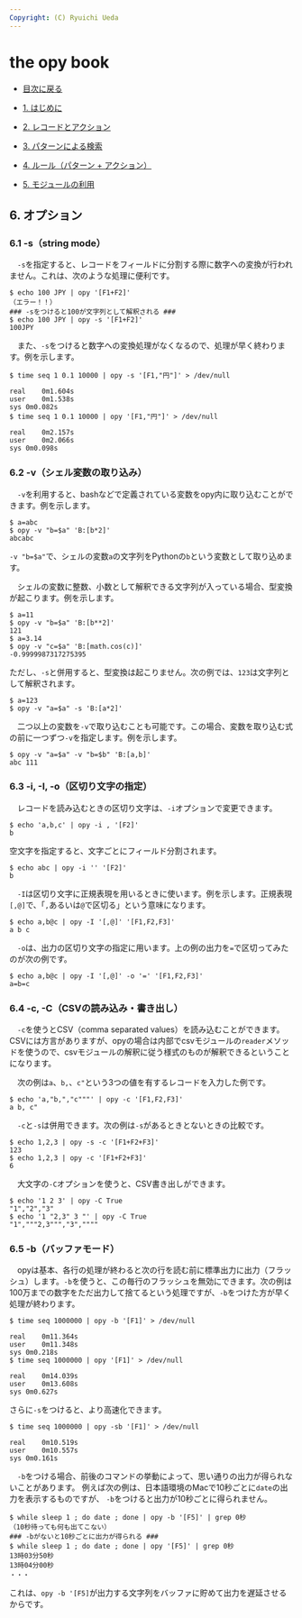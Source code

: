 ```yaml
---
Copyright: (C) Ryuichi Ueda
---
```


# the opy book


* [目次に戻る](/?page=opy_book)

* [1. はじめに](/?page=opy_intro)
* [2. レコードとアクション](/?page=opy_action)
* [3. パターンによる検索](/?page=opy_pattern)
* [4. ルール（パターン + アクション）](/?page=opy_rule)
* [5. モジュールの利用](/?page=opy_module)

## 6. オプション

### 6.1 -s（string mode）

　`-s`を指定すると、レコードをフィールドに分割する際に数字への変換が行われません。これは、次のような処理に便利です。

```
$ echo 100 JPY | opy '[F1+F2]'
（エラー！！）
### -sをつけると100が文字列として解釈される ###
$ echo 100 JPY | opy -s '[F1+F2]'
100JPY
```

　また、`-s`をつけると数字への変換処理がなくなるので、処理が早く終わります。例を示します。

```
$ time seq 1 0.1 10000 | opy -s '[F1,"円"]' > /dev/null

real	0m1.604s
user	0m1.538s
sys	0m0.082s
$ time seq 1 0.1 10000 | opy '[F1,"円"]' > /dev/null

real	0m2.157s
user	0m2.066s
sys	0m0.098s
```

### 6.2 -v（シェル変数の取り込み）

　`-v`を利用すると、bashなどで定義されている変数をopy内に取り込むことができます。例を示します。

```
$ a=abc
$ opy -v "b=$a" 'B:[b*2]'
abcabc
```

`-v "b=$a"`で、シェルの変数`a`の文字列をPythonの`b`という変数として取り込めます。

　シェルの変数に整数、小数として解釈できる文字列が入っている場合、型変換が起こります。例を示します。


```
$ a=11
$ opy -v "b=$a" 'B:[b**2]'
121
$ a=3.14
$ opy -v "c=$a" 'B:[math.cos(c)]'
-0.9999987317275395
```

ただし、`-s`と併用すると、型変換は起こりません。次の例では、`123`は文字列として解釈されます。

```
$ a=123
$ opy -v "a=$a" -s 'B:[a*2]'
```

　二つ以上の変数を`-v`で取り込むことも可能です。この場合、変数を取り込む式の前に一つずつ`-v`を指定します。例を示します。


```
$ opy -v "a=$a" -v "b=$b" 'B:[a,b]'
abc 111
```

### 6.3 -i, -I, -o（区切り文字の指定）

　レコードを読み込むときの区切り文字は、`-i`オプションで変更できます。

```
$ echo 'a,b,c' | opy -i , '[F2]'
b
```

空文字を指定すると、文字ごとにフィールド分割されます。

```
$ echo abc | opy -i '' '[F2]'
b
```


　`-I`は区切り文字に正規表現を用いるときに使います。例を示します。正規表現`[,@]`で、「`,`あるいは`@`で区切る」という意味になります。

```
$ echo a,b@c | opy -I '[,@]' '[F1,F2,F3]'
a b c
```

　`-o`は、出力の区切り文字の指定に用います。上の例の出力を`=`で区切ってみたのが次の例です。

```
$ echo a,b@c | opy -I '[,@]' -o '=' '[F1,F2,F3]'
a=b=c
```

### 6.4 -c, -C（CSVの読み込み・書き出し）

　`-c`を使うとCSV（comma separated values）を読み込むことができます。CSVには方言がありますが、opyの場合は内部でcsvモジュールの`reader`メソッドを使うので、csvモジュールの解釈に従う様式のものが解釈できるということになります。


　次の例は`a`、`b,`、`c"`という3つの値を有するレコードを入力した例です。

```
$ echo 'a,"b,","c"""' | opy -c '[F1,F2,F3]'
a b, c"
```

　`-c`と`-s`は併用できます。次の例は`-s`があるときとないときの比較です。

```
$ echo 1,2,3 | opy -s -c '[F1+F2+F3]'
123
$ echo 1,2,3 | opy -c '[F1+F2+F3]'
6
```

　大文字の`-C`オプションを使うと、CSV書き出しができます。

```
$ echo '1 2 3' | opy -C True
"1","2","3"
$ echo '1 "2,3" 3 "' | opy -C True
"1","""2,3""","3",""""
```

### 6.5 -b（バッファモード）

　opyは基本、各行の処理が終わると次の行を読む前に標準出力に出力（フラッシュ）します。`-b`を使うと、この毎行のフラッシュを無効にできます。次の例は100万までの数字をただ出力して捨てるという処理ですが、`-b`をつけた方が早く処理が終わります。

```
$ time seq 1000000 | opy -b '[F1]' > /dev/null

real	0m11.364s
user	0m11.348s
sys	0m0.218s
$ time seq 1000000 | opy '[F1]' > /dev/null

real	0m14.039s
user	0m13.608s
sys	0m0.627s
```

さらに`-s`をつけると、より高速化できます。

```
$ time seq 1000000 | opy -sb '[F1]' > /dev/null

real	0m10.519s
user	0m10.557s
sys	0m0.161s
```

　`-b`をつける場合、前後のコマンドの挙動によって、思い通りの出力が得られないことがあります。
例えば次の例は、日本語環境のMacで10秒ごとに`date`の出力を表示するものですが、
`-b`をつけると出力が10秒ごとに得られません。

```
$ while sleep 1 ; do date ; done | opy -b '[F5]' | grep 0秒
（10秒待っても何も出てこない）
### -bがないと10秒ごとに出力が得られる ###
$ while sleep 1 ; do date ; done | opy '[F5]' | grep 0秒
13時03分50秒
13時04分00秒
・・・
```

これは、`opy -b '[F5]`が出力する文字列をバッファに貯めて出力を遅延させるからです。
